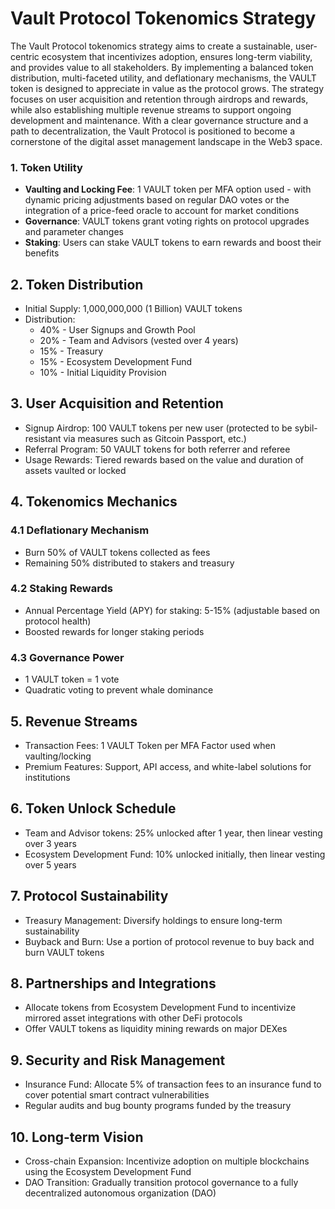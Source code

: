 # Vault Protocol Tokenomics Strategy

The Vault Protocol tokenomics strategy aims to create a sustainable, user-centric ecosystem that incentivizes adoption, ensures long-term viability, and provides value to all stakeholders. By implementing a balanced token distribution, multi-faceted utility, and deflationary mechanisms, the VAULT token is designed to appreciate in value as the protocol grows. The strategy focuses on user acquisition and retention through airdrops and rewards, while also establishing multiple revenue streams to support ongoing development and maintenance. With a clear governance structure and a path to decentralization, the Vault Protocol is positioned to become a cornerstone of the digital asset management landscape in the Web3 space.

### 1. Token Utility

- **Vaulting and Locking Fee**: 1 VAULT token per MFA option used - with dynamic pricing adjustments based on regular DAO votes or the integration of a price-feed oracle to account for market conditions
- **Governance**: VAULT tokens grant voting rights on protocol upgrades and parameter changes
- **Staking**: Users can stake VAULT tokens to earn rewards and boost their benefits

## 2. Token Distribution

- Initial Supply: 1,000,000,000 (1 Billion) VAULT tokens
- Distribution:
  - 40% - User Signups and Growth Pool
  - 20% - Team and Advisors (vested over 4 years)
  - 15% - Treasury
  - 15% - Ecosystem Development Fund
  - 10% - Initial Liquidity Provision

## 3. User Acquisition and Retention

- Signup Airdrop: 100 VAULT tokens per new user (protected to be sybil-resistant via measures such as Gitcoin Passport, etc.)
- Referral Program: 50 VAULT tokens for both referrer and referee
- Usage Rewards: Tiered rewards based on the value and duration of assets vaulted or locked

## 4. Tokenomics Mechanics

### 4.1 Deflationary Mechanism
- Burn 50% of VAULT tokens collected as fees
- Remaining 50% distributed to stakers and treasury

### 4.2 Staking Rewards
- Annual Percentage Yield (APY) for staking: 5-15% (adjustable based on protocol health)
- Boosted rewards for longer staking periods

### 4.3 Governance Power
- 1 VAULT token = 1 vote
- Quadratic voting to prevent whale dominance

## 5. Revenue Streams

- Transaction Fees: 1 VAULT Token per MFA Factor used when vaulting/locking
- Premium Features: Support, API access, and white-label solutions for institutions

## 6. Token Unlock Schedule

- Team and Advisor tokens: 25% unlocked after 1 year, then linear vesting over 3 years
- Ecosystem Development Fund: 10% unlocked initially, then linear vesting over 5 years

## 7. Protocol Sustainability

- Treasury Management: Diversify holdings to ensure long-term sustainability
- Buyback and Burn: Use a portion of protocol revenue to buy back and burn VAULT tokens

## 8. Partnerships and Integrations

- Allocate tokens from Ecosystem Development Fund to incentivize mirrored asset integrations with other DeFi protocols
- Offer VAULT tokens as liquidity mining rewards on major DEXes

## 9. Security and Risk Management

- Insurance Fund: Allocate 5% of transaction fees to an insurance fund to cover potential smart contract vulnerabilities
- Regular audits and bug bounty programs funded by the treasury

## 10. Long-term Vision

- Cross-chain Expansion: Incentivize adoption on multiple blockchains using the Ecosystem Development Fund
- DAO Transition: Gradually transition protocol governance to a fully decentralized autonomous organization (DAO)